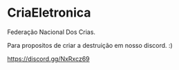 # CriaEletronica

Federação Nacional Dos Crias.

Para propositos de criar a destruição em nosso discord. :)

https://discord.gg/NxRxcz69
